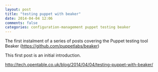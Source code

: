 ```yaml
---
layout: post
title: "testing puppet with beaker"
date: 2014-04-04 12:06
comments: false
categories: configuration-management puppet testing beaker
---
```


The first instalment of a series of posts covering the Puppet testing tool Beaker (https://github.com/puppetlabs/beaker)

This first post is an initial introduction.

http://tech.opentable.co.uk/blog/2014/04/04/testing-puppet-with-beaker/
